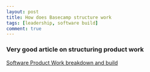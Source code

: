 ```yaml
---
layout: post
title: How does Basecamp structure work
tags: [leadership, software build]
comment: true
---
```


### Very good article on structuring product work

[Software Product Work breakdown and build](https://m.signalvnoise.com/how-we-set-up-our-work-cbce3d3d9cae)
